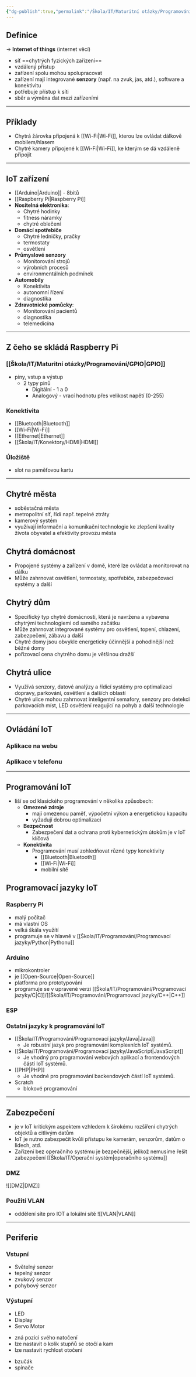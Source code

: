 ```yaml
---
{"dg-publish":true,"permalink":"/Škola/IT/Maturitní otázky/Programování/IoT (programování, bezpečnost a jednotlivé části IoT)/","tags":["IOT","Maturitní_otázka","SPOSDK","Software"],"created":"2023-12-19T09:11:24.192+01:00","updated":"2024-05-08T17:27:39.794+02:00"}
---
```


## Definice
-> **Internet of things** (internet věcí)
- síť ==chytrých fyzických zařízení==
- vzdálený přístup
- zařízení spolu mohou spolupracovat
- zařízení mají integrované **senzory** (např. na zvuk, jas, atd.), software a konektivitu
- potřebuje přístup k síti
- sběr a výměna dat mezi zařízeními
___
## Příklady
- Chytrá žárovka připojená k [[Wi-Fi\|Wi-Fi]], kterou lze ovládat dálkově mobilem/hlasem
- Chytré kamery připojené k [[Wi-Fi\|Wi-Fi]], ke kterým se dá vzdáleně připojit

___
## IoT zařízení
- [[Arduino\|Arduino]] - 8bitů
- [[Raspberry Pi\|Raspberry Pi]]
- **Nositelná elektronika**: 
	- Chytré hodinky 
	- fitness náramky 
	- chytré oblečení
- **Domácí spotřebiče** 
	- Chytré ledničky, pračky 
	- termostaty 
	- osvětlení
- **Průmyslové senzory**
	- Monitorování strojů 
	- výrobních procesů 
	- environmentálních podmínek
- **Automobily** 
	- Konektivita 
	- autonomní řízení 
	- diagnostika
- **Zdravotnické pomůcky**: 
	- Monitorování pacientů
	- diagnostika
	- telemedicína

___
## Z čeho se skládá Raspberry Pi
### [[Škola/IT/Maturitní otázky/Programování/GPIO\|GPIO]]

<div class="transclusion internal-embed is-loaded"><div class="markdown-embed">



 - piny, vstup a výstup 
	- 2 typy pinů
		- Digitální - 1 a 0
		- Analogový - vrací hodnotu přes velikost napětí (0-255)

</div></div>

### Konektivita 
- [[Bluetooth\|Bluetooth]] 
- [[Wi-Fi\|Wi-Fi]]
- [[Ethernet\|Ethernet]]
- [[Škola/IT/Konektory/HDMI\|HDMI]]
### Úložiště 
- slot na paměťovou kartu 

___
## Chytré města
- soběstačná města
- metropolitní síť, řídí např. tepelné ztráty
- kamerový systém
- využívají informační a komunikační technologie ke zlepšení kvality života obyvatel a efektivity provozu města
## Chytrá domácnost
- Propojené systémy a zařízení v domě, které lze ovládat a monitorovat na dálku
- Může zahrnovat osvětlení, termostaty, spotřebiče, zabezpečovací systémy a další
## Chytrý dům
- Specifický typ chytré domácnosti, která je navržena a vybavena chytrými technologiemi od samého začátku
- Může zahrnovat integrované systémy pro osvětlení, topení, chlazení, zabezpečení, zábavu a další
- Chytré domy jsou obvykle energeticky účinnější a pohodlnější než běžné domy
- pořizovací cena chytrého domu je většinou dražší
## Chytrá ulice
- Využívá senzory, datové analýzy a řídicí systémy pro optimalizaci dopravy, parkování, osvětlení a dalších oblastí
- Chytré ulice mohou zahrnovat inteligentní semafory, senzory pro detekci parkovacích míst, LED osvětlení reagující na pohyb a další technologie

___
## Ovládání IoT
### Aplikace na webu
### Aplikace v telefonu
___
## Programování IoT
- liší se od klasického programování v několika způsobech:
	- **Omezené zdroje**
		- mají omezenou paměť, výpočetní výkon a energetickou kapacitu
		- vyžadují dobrou optimalizaci
	- **Bezpečnost**
		- Zabezpečení dat a ochrana proti kybernetickým útokům je v IoT klíčová
	- **Konektivita**
		- Programování musí zohledňovat různé typy konektivity
			- [[Bluetooth\|Bluetooth]]
			- [[Wi-Fi\|Wi-Fi]]
			- mobilní sítě

## Programovací jazyky IoT
### Raspberry Pi
- malý počítač
- má vlastní OS 
- velká škála využítí
- programuje se v hlavně v [[Škola/IT/Programování/Programovací jazyky/Python\|Pythonu]]
### Arduino
- mikrokontroler
- je [[Open-Source\|Open-Source]]
- platforma pro prototypování
- programuje se v upravené verzi [[Škola/IT/Programování/Programovací jazyky/C\|C]]/[[Škola/IT/Programování/Programovací jazyky/C++\|C++]]
### ESP
### Ostatní jazyky k programování IoT
- [[Škola/IT/Programování/Programovací jazyky/Java\|Java]]
	- Je robustní jazyk pro programování komplexních IoT systémů.
- [[Škola/IT/Programování/Programovací jazyky/JavaScript\|JavaScript]]
	- Je vhodný pro programování webových aplikací a frontendových částí IoT systémů.
- [[PHP\|PHP]]
	- Je vhodné pro programování backendových částí IoT systémů.
- Scratch
	- blokové programování
___
## Zabezpečení
- je v IoT kritickým aspektem vzhledem k širokému rozšíření chytrých objektů a citlivým datům
- IoT je nutno zabezpečit kvůli přístupu ke kamerám, senzorům, datům o lidech, atd.
- Zařízení bez operačního systému je bezpečnější, jelikož nemusíme řešit zabezpečení [[Škola/IT/Operační systém\|operačního systému]] 
### DMZ
![[DMZ\|DMZ]]
### Použití VLAN
- oddělení síte pro IOT a lokální sítě
![[VLAN\|VLAN]]
___
## Periferie
### Vstupní
- Světelný senzor
- tepelný senzor
- zvukový senzor
- pohybový senzor
### Výstupní
- LED
- Display
- Servo Motor
<div class="transclusion internal-embed is-loaded"><div class="markdown-embed">



- zná pozici svého natočení
- lze nastavit o kolik stupňů se otočí a kam
- lze nastavit rychlost otočení

</div></div>

- bzučák
- spínače